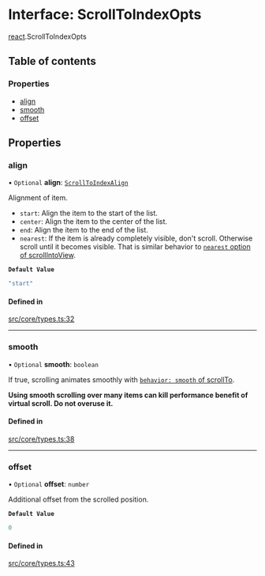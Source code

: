 # Interface: ScrollToIndexOpts

[react](../modules/react.md).ScrollToIndexOpts

## Table of contents

### Properties

- [align](react.ScrollToIndexOpts.md#align)
- [smooth](react.ScrollToIndexOpts.md#smooth)
- [offset](react.ScrollToIndexOpts.md#offset)

## Properties

### align

• `Optional` **align**: [`ScrollToIndexAlign`](../modules/react.md#scrolltoindexalign)

Alignment of item.

- `start`: Align the item to the start of the list.
- `center`: Align the item to the center of the list.
- `end`: Align the item to the end of the list.
- `nearest`: If the item is already completely visible, don't scroll. Otherwise scroll until it becomes visible. That is similar behavior to [`nearest` option of scrollIntoView](https://developer.mozilla.org/en-US/docs/Web/API/Element/scrollIntoView).

**`Default Value`**

```ts
"start"
```

#### Defined in

[src/core/types.ts:32](https://github.com/inokawa/virtua/blob/221571fa/src/core/types.ts#L32)

___

### smooth

• `Optional` **smooth**: `boolean`

If true, scrolling animates smoothly with [`behavior: smooth` of scrollTo](https://developer.mozilla.org/en-US/docs/Web/API/Element/scrollTo#behavior).

**Using smooth scrolling over many items can kill performance benefit of virtual scroll. Do not overuse it.**

#### Defined in

[src/core/types.ts:38](https://github.com/inokawa/virtua/blob/221571fa/src/core/types.ts#L38)

___

### offset

• `Optional` **offset**: `number`

Additional offset from the scrolled position.

**`Default Value`**

```ts
0
```

#### Defined in

[src/core/types.ts:43](https://github.com/inokawa/virtua/blob/221571fa/src/core/types.ts#L43)
